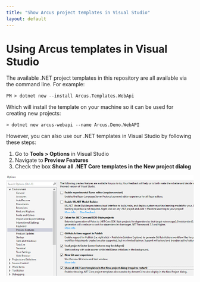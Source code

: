 ```yaml
---
title: "Show Arcus project templates in Visual Studio"
layout: default
---
```


# Using Arcus templates in Visual Studio

The available .NET project templates in this repository are all available via the command line.
For example:

```shell
PM > dotnet new --install Arcus.Templates.WebApi
```

Which will install the template on your machine so it can be used for creating new projects:

```shell
> dotnet new arcus-webapi --name Arcus.Demo.WebAPI
```

However, you can also use our .NET templates in Visual Studio by following these steps:

1. Go to **Tools > Options** in Visual Studio
2. Navigate to **Preview Features**
3. Check the box **Show all .NET Core templates in the New project dialog**

![Show all .NET Core templates in the New project dialog via Tools > Options > Preview Features](img/show-dotnet-templates-in-vs.png)
